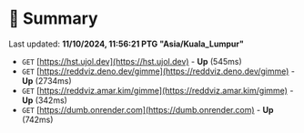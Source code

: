 # 📖 Summary
Last updated: **11/10/2024, 11:56:21 PTG "Asia/Kuala_Lumpur"**

- `GET` [https://hst.ujol.dev](https://hst.ujol.dev) - **Up** (545ms)
- `GET` [https://reddviz.deno.dev/gimme](https://reddviz.deno.dev/gimme) - **Up** (2734ms)
- `GET` [https://reddviz.amar.kim/gimme](https://reddviz.amar.kim/gimme) - **Up** (342ms)
- `GET` [https://dumb.onrender.com](https://dumb.onrender.com) - **Up** (742ms)
